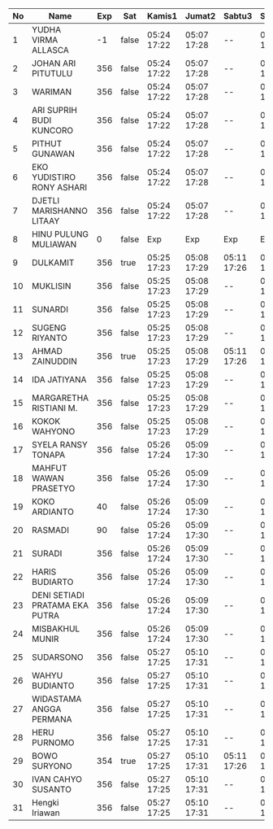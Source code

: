 | No | Name | Exp | Sat | Kamis1 | Jumat2 | Sabtu3 | Senin5 | Selasa6 | Rabu7 | Kamis8 | Jumat9 | Sabtu10 | Senin12 | Selasa13 | Rabu14 | Kamis15 | Jumat16 | Sabtu17 | Senin19 | Selasa20 | Rabu21 | Kamis22 | Jumat23 | Sabtu24 | Senin26 | Selasa27 | Rabu28 |
|-----|-----|-----|-----|-----|-----|-----|-----|-----|-----|-----|-----|-----|-----|-----|-----|-----|-----|-----|-----|-----|-----|-----|-----|-----|-----|-----|-----|
| 1 | YUDHA VIRMA ALLASCA | -1 | false | 05:24 17:22 | 05:07 17:28 | -- | 05:17 17:01 | 05:07 17:13 | 05:05 17:22 | 05:22 17:18 | 05:23 17:29 | -- | 05:15 17:06 | 05:23 17:07 | 05:09 17:13 | 05:26 17:18 | 05:24 17:29 | -- | 05:12 17:24 | 05:28 17:11 | 05:18 17:12 | 05:15 17:18 | 05:02 17:09 | -- | 05:25 17:13 | 05:17 17:29 | 05:02 17:08 |
| 2 | JOHAN ARI PITUTULU | 356 | false | 05:24 17:22 | 05:07 17:28 | -- | 05:17 17:01 | 05:07 17:13 | 05:05 17:22 | 05:22 17:18 | 05:23 17:29 | -- | 05:15 17:06 | 05:23 17:07 | 05:09 17:13 | 05:26 17:18 | 05:24 17:29 | -- | 05:12 17:24 | 05:28 17:11 | 05:18 17:12 | 05:15 17:18 | 05:02 17:09 | -- | 05:25 17:13 | 05:17 17:29 | 05:02 17:08 |
| 3 | WARIMAN | 356 | false | 05:24 17:22 | 05:07 17:28 | -- | 05:17 17:01 | 05:07 17:13 | 05:05 17:22 | 05:22 17:18 | 05:23 17:29 | -- | 05:15 17:06 | 05:23 17:07 | 05:09 17:13 | 05:26 17:18 | 05:24 17:29 | -- | 05:12 17:24 | 05:28 17:11 | 05:18 17:12 | 05:15 17:18 | 05:02 17:09 | -- | 05:25 17:13 | 05:17 17:29 | 05:02 17:08 |
| 4 | ARI SUPRIH BUDI KUNCORO | 356 | false | 05:24 17:22 | 05:07 17:28 | -- | 05:17 17:01 | 05:07 17:13 | 05:05 17:22 | 05:22 17:18 | 05:23 17:29 | -- | 05:15 17:06 | 05:23 17:07 | 05:09 17:13 | 05:26 17:18 | 05:24 17:29 | -- | 05:12 17:24 | 05:28 17:11 | 05:18 17:12 | 05:15 17:18 | 05:02 17:09 | -- | 05:25 17:13 | 05:17 17:29 | 05:02 17:08 |
| 5 | PITHUT GUNAWAN | 356 | false | 05:24 17:22 | 05:07 17:28 | -- | 05:17 17:01 | 05:07 17:13 | 05:05 17:22 | 05:22 17:18 | 05:23 17:29 | -- | 05:15 17:06 | 05:23 17:07 | 05:09 17:13 | 05:26 17:18 | 05:24 17:29 | -- | 05:12 17:24 | 05:28 17:11 | 05:18 17:12 | 05:15 17:18 | 05:02 17:09 | -- | 05:25 17:13 | 05:17 17:29 | 05:02 17:08 |
| 6 | EKO YUDISTIRO RONY ASHARI | 356 | false | 05:24 17:22 | 05:07 17:28 | -- | 05:17 17:01 | 05:07 17:13 | 05:05 17:22 | 05:22 17:18 | 05:23 17:29 | -- | 05:15 17:06 | 05:23 17:07 | 05:09 17:13 | 05:26 17:18 | 05:24 17:29 | -- | 05:12 17:24 | 05:28 17:11 | 05:18 17:12 | 05:15 17:18 | 05:02 17:09 | -- | 05:25 17:13 | 05:17 17:29 | 05:02 17:08 |
| 7 | DJETLI MARISHANNO LITAAY | 356 | false | 05:24 17:22 | 05:07 17:28 | -- | 05:17 17:01 | 05:07 17:14 | 05:05 17:22 | 05:22 17:18 | 05:23 17:29 | -- | 05:15 17:06 | 05:23 17:07 | 05:09 17:13 | 05:26 17:18 | 05:24 17:29 | -- | 05:12 17:24 | 05:28 17:11 | 05:18 17:12 | 05:15 17:18 | 05:02 17:09 | -- | 05:25 17:13 | 05:17 17:29 | 05:02 17:08 |
| 8 | HINU PULUNG MULIAWAN | 0 | false | Exp | Exp | Exp | Exp | Exp | Exp | Exp | Exp | Exp | Exp | Exp | Exp | Exp | Exp | Exp | Exp | Exp | Exp | Exp | Exp | Exp | Exp | Exp | Exp |
| 9 | DULKAMIT | 356 | true | 05:25 17:23 | 05:08 17:29 | 05:11 17:26 | 05:18 17:02 | 05:08 17:14 | 05:06 17:23 | 05:23 17:19 | 05:24 17:30 | 05:26 17:09 | 05:16 17:07 | 05:24 17:08 | 05:10 17:14 | 05:27 17:19 | 05:25 17:30 | 05:18 17:15 | 05:13 17:25 | 05:29 17:12 | 05:19 17:13 | 05:16 17:19 | 05:03 17:10 | 05:21 17:26 | 05:26 17:14 | 05:18 17:30 | 05:03 17:09 |
| 10 | MUKLISIN | 356 | false | 05:25 17:23 | 05:08 17:29 | -- | 05:18 17:02 | 05:08 17:14 | 05:06 17:23 | 05:23 17:19 | 05:24 17:30 | -- | 05:16 17:07 | 05:24 17:08 | 05:10 17:14 | 05:27 17:19 | 05:25 17:30 | -- | 05:13 17:25 | 05:29 17:12 | 05:19 17:13 | 05:16 17:19 | 05:03 17:10 | -- | 05:26 17:14 | 05:18 17:30 | 05:03 17:09 |
| 11 | SUNARDI | 356 | false | 05:25 17:23 | 05:08 17:29 | -- | 05:18 17:02 | 05:08 17:14 | 05:06 17:23 | 05:23 17:19 | 05:24 17:30 | -- | 05:16 17:07 | 05:24 17:08 | 05:10 17:14 | 05:27 17:19 | 05:25 17:30 | -- | 05:13 17:25 | 05:29 17:12 | 05:19 17:13 | 05:16 17:19 | 05:03 17:10 | -- | 05:26 17:14 | 05:18 17:30 | 05:03 17:09 |
| 12 | SUGENG RIYANTO | 356 | false | 05:25 17:23 | 05:08 17:29 | -- | 05:18 17:02 | 05:08 17:14 | 05:06 17:23 | 05:23 17:19 | 05:24 17:30 | -- | 05:16 17:07 | 05:24 17:08 | 05:10 17:14 | 05:27 17:19 | 05:25 17:30 | -- | 05:13 17:25 | 05:29 17:12 | 05:19 17:13 | 05:16 17:19 | 05:03 17:10 | -- | 05:26 17:14 | 05:18 17:30 | 05:03 17:09 |
| 13 | AHMAD ZAINUDDIN | 356 | true | 05:25 17:23 | 05:08 17:29 | 05:11 17:26 | 05:18 17:02 | 05:08 17:14 | 05:06 17:23 | 05:23 17:19 | 05:24 17:30 | 05:26 17:09 | 05:16 17:07 | 05:24 17:08 | 05:10 17:14 | 05:27 17:19 | 05:25 17:30 | 05:18 17:15 | 05:13 17:25 | 05:29 17:12 | 05:19 17:13 | 05:16 17:19 | 05:03 17:10 | 05:21 17:26 | 05:26 17:14 | 05:18 17:30 | 05:03 17:09 |
| 14 | IDA JATIYANA | 356 | false | 05:25 17:23 | 05:08 17:29 | -- | 05:18 17:02 | 05:08 17:14 | 05:06 17:23 | 05:23 17:19 | 05:24 17:30 | -- | 05:16 17:07 | 05:24 17:08 | 05:10 17:14 | 05:27 17:19 | 05:25 17:30 | -- | 05:13 17:25 | 05:29 17:12 | 05:19 17:13 | 05:16 17:19 | 05:03 17:10 | -- | 05:26 17:14 | 05:18 17:30 | 05:03 17:09 |
| 15 | MARGARETHA RISTIANI M. | 356 | false | 05:25 17:23 | 05:08 17:29 | -- | 05:18 17:02 | 05:08 17:15 | 05:06 17:23 | 05:23 17:19 | 05:24 17:30 | -- | 05:16 17:07 | 05:24 17:08 | 05:10 17:14 | 05:27 17:19 | 05:25 17:30 | -- | 05:13 17:25 | 05:29 17:12 | 05:19 17:13 | 05:16 17:19 | 05:03 17:10 | -- | 05:26 17:14 | 05:18 17:30 | 05:03 17:09 |
| 16 | KOKOK WAHYONO | 356 | false | 05:25 17:23 | 05:08 17:29 | -- | 05:18 17:02 | 05:08 17:15 | 05:06 17:24 | 05:23 17:19 | 05:24 17:30 | -- | 05:16 17:07 | 05:24 17:08 | 05:10 17:14 | 05:27 17:20 | 05:25 17:30 | -- | 05:13 17:26 | 05:29 17:12 | 05:19 17:13 | 05:16 17:19 | 05:03 17:10 | -- | 05:26 17:14 | 05:19 17:30 | 05:03 17:09 |
| 17 | SYELA RANSY TONAPA | 356 | false | 05:26 17:24 | 05:09 17:30 | -- | 05:19 17:03 | 05:09 17:15 | 05:07 17:24 | 05:24 17:20 | 05:25 17:31 | -- | 05:17 17:08 | 05:25 17:09 | 05:11 17:15 | 05:28 17:20 | 05:26 17:31 | -- | 05:14 17:26 | 05:30 17:13 | 05:20 17:14 | 05:17 17:20 | 05:04 17:11 | -- | 05:27 17:15 | 05:19 17:31 | 05:04 17:10 |
| 18 | MAHFUT WAWAN PRASETYO | 356 | false | 05:26 17:24 | 05:09 17:30 | -- | 05:19 17:03 | 05:09 17:15 | 05:07 17:24 | 05:24 17:20 | 05:25 17:31 | -- | 05:17 17:08 | 05:25 17:09 | 05:11 17:15 | 05:28 17:20 | 05:26 17:31 | -- | 05:14 17:26 | 05:30 17:13 | 05:20 17:14 | 05:17 17:20 | 05:04 17:11 | -- | 05:27 17:15 | 05:19 17:31 | 05:04 17:10 |
| 19 | KOKO ARDIANTO | 40 | false | 05:26 17:24 | 05:09 17:30 | -- | 05:19 17:03 | 05:09 17:15 | 05:07 17:24 | 05:24 17:20 | 05:25 17:31 | -- | 05:17 17:08 | 05:25 17:09 | 05:11 17:15 | 05:28 17:20 | 05:26 17:31 | -- | 05:14 17:26 | 05:30 17:13 | 05:20 17:14 | 05:17 17:20 | 05:04 17:11 | -- | 05:27 17:15 | 05:19 17:31 | 05:04 17:10 |
| 20 | RASMADI | 90 | false | 05:26 17:24 | 05:09 17:30 | -- | 05:19 17:03 | 05:09 17:15 | 05:07 17:24 | 05:24 17:20 | 05:25 17:31 | -- | 05:17 17:08 | 05:25 17:09 | 05:11 17:15 | 05:28 17:20 | 05:26 17:31 | -- | 05:14 17:26 | 05:30 17:13 | 05:20 17:14 | 05:17 17:20 | 05:04 17:11 | -- | 05:27 17:15 | 05:19 17:31 | 05:04 17:10 |
| 21 | SURADI | 356 | false | 05:26 17:24 | 05:09 17:30 | -- | 05:19 17:03 | 05:09 17:15 | 05:07 17:24 | 05:24 17:20 | 05:25 17:31 | -- | 05:17 17:08 | 05:25 17:09 | 05:11 17:15 | 05:28 17:20 | 05:26 17:31 | -- | 05:14 17:26 | 05:30 17:13 | 05:20 17:14 | 05:17 17:20 | 05:04 17:11 | -- | 05:27 17:15 | 05:19 17:31 | 05:04 17:10 |
| 22 | HARIS BUDIARTO | 356 | false | 05:26 17:24 | 05:09 17:30 | -- | 05:19 17:03 | 05:09 17:15 | 05:07 17:24 | 05:24 17:20 | 05:25 17:31 | -- | 05:17 17:08 | 05:25 17:09 | 05:11 17:15 | 05:28 17:20 | 05:26 17:31 | -- | 05:14 17:26 | 05:30 17:13 | 05:20 17:14 | 05:17 17:20 | 05:04 17:11 | -- | 05:27 17:15 | 05:19 17:31 | 05:04 17:10 |
| 23 | DENI SETIADI PRATAMA EKA PUTRA | 356 | false | 05:26 17:24 | 05:09 17:30 | -- | 05:19 17:03 | 05:09 17:16 | 05:07 17:24 | 05:24 17:20 | 05:25 17:31 | -- | 05:17 17:08 | 05:25 17:09 | 05:11 17:15 | 05:28 17:20 | 05:26 17:31 | -- | 05:14 17:27 | 05:30 17:13 | 05:20 17:14 | 05:17 17:20 | 05:04 17:11 | -- | 05:27 17:15 | 05:20 17:31 | 05:04 17:10 |
| 24 | MISBAKHUL MUNIR | 356 | false | 05:26 17:24 | 05:09 17:30 | -- | 05:19 17:03 | 05:09 17:16 | 05:08 17:25 | 05:24 17:21 | 05:25 17:31 | -- | 05:17 17:08 | 05:25 17:09 | 05:11 17:15 | 05:28 17:21 | 05:26 17:31 | -- | 05:14 17:27 | 05:30 17:13 | 05:20 17:14 | 05:17 17:20 | 05:04 17:11 | -- | 05:27 17:15 | 05:20 17:31 | 05:04 17:10 |
| 25 | SUDARSONO | 356 | false | 05:27 17:25 | 05:10 17:31 | -- | 05:20 17:04 | 05:10 17:16 | 05:08 17:25 | 05:25 17:21 | 05:26 17:32 | -- | 05:18 17:09 | 05:26 17:10 | 05:12 17:16 | 05:29 17:21 | 05:27 17:32 | -- | 05:15 17:27 | 05:31 17:14 | 05:21 17:15 | 05:18 17:21 | 05:05 17:12 | -- | 05:28 17:16 | 05:20 17:32 | 05:05 17:11 |
| 26 | WAHYU BUDIANTO | 356 | false | 05:27 17:25 | 05:10 17:31 | -- | 05:20 17:04 | 05:10 17:16 | 05:08 17:25 | 05:25 17:21 | 05:26 17:32 | -- | 05:18 17:09 | 05:26 17:10 | 05:12 17:16 | 05:29 17:21 | 05:27 17:32 | -- | 05:15 17:27 | 05:31 17:14 | 05:21 17:15 | 05:18 17:21 | 05:05 17:12 | -- | 05:28 17:16 | 05:20 17:32 | 05:05 17:11 |
| 27 | WIDASTAMA ANGGA PERMANA | 356 | false | 05:27 17:25 | 05:10 17:31 | -- | 05:20 17:04 | 05:10 17:16 | 05:08 17:25 | 05:25 17:21 | 05:26 17:32 | -- | 05:18 17:09 | 05:26 17:10 | 05:12 17:16 | 05:29 17:21 | 05:27 17:32 | -- | 05:15 17:27 | 05:31 17:14 | 05:21 17:15 | 05:18 17:21 | 05:05 17:12 | -- | 05:28 17:16 | 05:20 17:32 | 05:05 17:11 |
| 28 | HERU PURNOMO | 356 | false | 05:27 17:25 | 05:10 17:31 | -- | 05:20 17:04 | 05:10 17:16 | 05:08 17:25 | 05:25 17:21 | 05:26 17:32 | -- | 05:18 17:09 | 05:26 17:10 | 05:12 17:16 | 05:29 17:21 | 05:27 17:32 | -- | 05:15 17:27 | 05:31 17:14 | 05:21 17:15 | 05:18 17:21 | 05:05 17:12 | -- | 05:28 17:16 | 05:20 17:32 | 05:05 17:11 |
| 29 | BOWO SURYONO | 354 | true | 05:27 17:25 | 05:10 17:31 | 05:11 17:26 | 05:20 17:04 | 05:10 17:16 | 05:08 17:25 | 05:25 17:21 | 05:26 17:32 | 05:26 17:09 | 05:18 17:09 | 05:26 17:10 | 05:12 17:16 | 05:29 17:21 | 05:27 17:32 | 05:18 17:15 | 05:15 17:27 | 05:31 17:14 | 05:21 17:15 | 05:18 17:21 | 05:05 17:12 | 05:21 17:26 | 05:28 17:16 | 05:20 17:32 | 05:05 17:11 |
| 30 | IVAN CAHYO SUSANTO | 356 | false | 05:27 17:25 | 05:10 17:31 | -- | 05:20 17:04 | 05:10 17:17 | 05:08 17:25 | 05:25 17:21 | 05:26 17:32 | -- | 05:18 17:09 | 05:26 17:10 | 05:12 17:16 | 05:29 17:21 | 05:27 17:32 | -- | 05:15 17:27 | 05:31 17:14 | 05:21 17:15 | 05:18 17:21 | 05:05 17:12 | -- | 05:28 17:16 | 05:20 17:32 | 05:05 17:11 |
| 31 | Hengki Iriawan | 356 | false | 05:27 17:25 | 05:10 17:31 | -- | 05:20 17:04 | 05:10 17:17 | 05:09 17:25 | 05:25 17:21 | 05:26 17:32 | -- | 05:18 17:09 | 05:26 17:10 | 05:12 17:16 | 05:29 17:21 | 05:27 17:32 | -- | 05:15 17:28 | 05:31 17:14 | 05:21 17:15 | 05:18 17:21 | 05:05 17:12 | -- | 05:28 17:16 | 05:21 17:32 | 05:05 17:11 |
